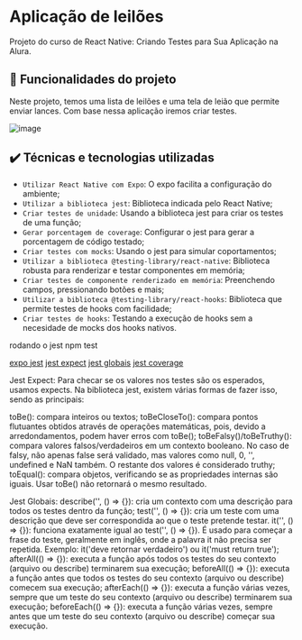# Aplicação de leilões

Projeto do curso de React Native: Criando Testes para Sua Aplicação na Alura.

## 🔨 Funcionalidades do projeto

Neste projeto, temos uma lista de leilões e uma tela de leião que permite enviar lances.
Com base nessa aplicação iremos criar testes.

![image](https://user-images.githubusercontent.com/9091491/159780701-12e127ea-097d-4465-b39a-3c490861d9b7.png)

## ✔️ Técnicas e tecnologias utilizadas

- `Utilizar React Native com Expo`: O expo facilita a configuração do ambiente;
- `Utilizar a biblioteca jest`: Biblioteca indicada pelo React Native;
- `Criar testes de unidade`: Usando a biblioteca jest para criar os testes de uma função;
- `Gerar porcentagem de coverage`: Configurar o jest para gerar a porcentagem de código testado;
- `Criar testes com mocks`: Usando o jest para simular coportamentos;
- `Utilizar a biblioteca @testing-library/react-native`: Biblioteca robusta para renderizar e testar componentes em memória;
- `Criar testes de componente renderizado em memória`: Preenchendo campos, pressionando botões e mais;
- `Utilizar a biblioteca @testing-library/react-hooks`: Biblioteca que permite testes de hooks com facilidade;
- `Criar testes de hooks`: Testando a execução de hooks sem a necesidade de mocks dos hooks nativos.

rodando o jest
npm test

[expo jest](https://docs.expo.dev/guides/testing-with-jest/) 
[jest expect](https://jestjs.io/pt-BR/docs/expect)
[jest globais](https://jestjs.io/pt-BR/docs/api)
[jest coverage](https://docs.expo.dev/guides/testing-with-jest/#code-coverage-reports)


Jest Expect:
Para checar se os valores nos testes são os esperados, usamos expects. Na biblioteca jest, existem várias formas de fazer isso, sendo as principais:

toBe(): compara inteiros ou textos;
toBeCloseTo(): compara pontos flutuantes obtidos através de operações matemáticas, pois, devido a arredondamentos, podem haver erros com toBe();
toBeFalsy()/toBeTruthy(): compara valores falsos/verdadeiros em um contexto booleano. No caso de falsy, não apenas false será validado, mas valores como null, 0, '', undefined e NaN também. O restante dos valores é considerado truthy;
toEqual(): compara objetos, verificando se as propriedades internas são iguais. Usar toBe() não retornará o mesmo resultado.

Jest Globais:
describe('', () => {}): cria um contexto com uma descrição para todos os testes dentro da função;
test('', () => {}): cria um teste com uma descrição que deve ser correspondida ao que o teste pretende testar.
it('', () => {}): funciona exatamente igual ao test('', () => {}). É usado para começar a frase do teste, geralmente em inglês, onde a palavra it não precisa ser repetida. Exemplo: it('deve retornar verdadeiro') ou it('must return true');
afterAll(() => {}): executa a função após todos os testes do seu contexto (arquivo ou describe) terminarem sua execução;
beforeAll(() => {}): executa a função antes que todos os testes do seu contexto (arquivo ou describe) comecem sua execução;
afterEach(() => {}): executa a função várias vezes, sempre que um teste do seu contexto (arquivo ou describe) terminarem sua execução;
beforeEach(() => {}): executa a função várias vezes, sempre antes que um teste do seu contexto (arquivo ou describe) começar sua execução.



